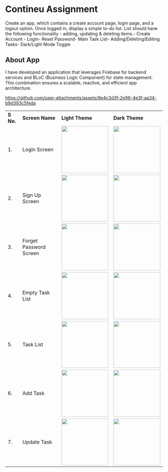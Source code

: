 # Contineu Assignment

Create an app, which contains a create account page, login page, and a logout option. Once 
logged in, display a simple to-do list. List should have the following functionality - adding, 
updating & deleting items.- Create Account - Login- Reset Password- Main Task List- Adding/Deleting/Editing Tasks- Dark/Light Mode Toggle

## About App

I have developed an application that leverages Firebase for backend services and BLoC (Business Logic Component) for state management. This combination ensures a scalable, reactive, and efficient app architecture.


https://github.com/user-attachments/assets/9e4c3d3f-2e96-4e3f-aa34-b9d393c5feda


<table>
  <tr>
   <td><strong>S No.</strong>
   </td>
   <td><strong>Screen Name</strong>
   </td>
   <td><strong>Light Theme</strong>
   </td>
    <td><strong>Dark Theme</strong>
   </td>
  </tr>

 <tr>
   <td>1.
   </td>
   <td>Login Screen
   </td>
   <td>
     <img src="https://github.com/ramkishoreprajapat/contineu_assignment/blob/main/output/login_light.png" width="150"/>
   </td>
   <td>
<img src="https://github.com/ramkishoreprajapat/contineu_assignment/blob/main/output/login_dark.png" width="150"/>
   </td>
  </tr>

   <tr>
   <td>2.
   </td>
   <td>Sign Up Screen
   </td>
   <td>
     <img src="https://github.com/ramkishoreprajapat/contineu_assignment/blob/main/output/signup_light.png" width="150"/>
   </td>
   <td>
<img src="https://github.com/ramkishoreprajapat/contineu_assignment/blob/main/output/signup_dark.png" width="150"/>
   </td>
  </tr>

  
<tr>
   <td>3.
   </td>
   <td>Forget Password Screen
   </td>
   <td>
     <img src="https://github.com/ramkishoreprajapat/contineu_assignment/blob/main/output/forget_light.png" width="150"/>
   </td>
   <td>
<img src="https://github.com/ramkishoreprajapat/contineu_assignment/blob/main/output/forget_dark.png" width="150"/>
   </td>
  </tr>

 <tr>
   <td>4.
   </td>
   <td>Empty Task List
   </td>
   <td>
     <img src="https://github.com/ramkishoreprajapat/contineu_assignment/blob/main/output/empty_task_list_light.png" width="150"/>
   </td>
   <td>
<img src="https://github.com/ramkishoreprajapat/contineu_assignment/blob/main/output/empty_task_list_dark.png" width="150"/>
   </td>
  </tr>

<tr>
   <td>5.
   </td>
   <td>Task List
   </td>
   <td>
     <img src="https://github.com/ramkishoreprajapat/contineu_assignment/blob/main/output/task_list_light.png" width="150"/>
   </td>
   <td>
<img src="https://github.com/ramkishoreprajapat/contineu_assignment/blob/main/output/task_list_dark.png" width="150"/>
   </td>
  </tr>


<tr>
   <td>6.
   </td>
   <td>Add Task
   </td>
   <td>
     <img src="https://github.com/ramkishoreprajapat/contineu_assignment/blob/main/output/add_task_light.png" width="150"/>
   </td>
   <td>
<img src="https://github.com/ramkishoreprajapat/contineu_assignment/blob/main/output/add_task_light.png" width="150"/>
   </td>
  </tr>

<tr>
   <td>7.
   </td>
   <td>Update Task
   </td>
   <td>
     <img src="https://github.com/ramkishoreprajapat/contineu_assignment/blob/main/output/update_task_light.png" width="150"/>
   </td>
   <td>
<img src="https://github.com/ramkishoreprajapat/contineu_assignment/blob/main/output/update_task_dark.png" width="150"/>
   </td>
  </tr>

</table>  
